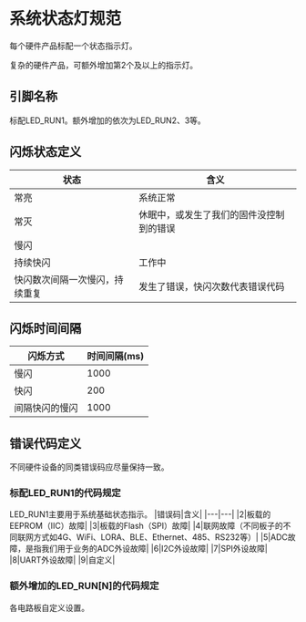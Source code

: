 # 系统状态灯规范

每个硬件产品标配一个状态指示灯。

复杂的硬件产品，可额外增加第2个及以上的指示灯。

## 引脚名称

标配LED_RUN1。额外增加的依次为LED_RUN2、3等。

## 闪烁状态定义

| 状态 | 含义 |
|---|---|
|常亮| 系统正常 |
|常灭| 休眠中，或发生了我们的固件没控制到的错误|
|慢闪| |
|持续快闪|工作中|
|快闪数次间隔一次慢闪，持续重复|发生了错误，快闪次数代表错误代码|

## 闪烁时间间隔
|闪烁方式|时间间隔(ms)|
|---|---|
|慢闪|1000|
|快闪|200|
|间隔快闪的慢闪|1000|

## 错误代码定义

不同硬件设备的同类错误码应尽量保持一致。

### 标配LED_RUN1的代码规定
LED_RUN1主要用于系统基础状态指示。
|错误码|含义|
|---|---|
|2|板载的EEPROM（IIC）故障|
|3|板载的Flash（SPI）故障|
|4|联网故障（不同板子的不同联网方式如4G、WiFi、LORA、BLE、Ethernet、485、RS232等）|
|5|ADC故障，是指我们用于业务的ADC外设故障|
|6|I2C外设故障|
|7|SPI外设故障|
|8|UART外设故障|
|9|自定义|

### 额外增加的LED_RUN[N]的代码规定

各电路板自定义设置。
